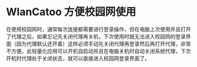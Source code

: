 # WlanCatoo 方便校园网使用
在使用校园网时，通常每次连接都需要进行登录操作，但在电脑上次使用并且打开了代理之后，如果忘记先关闭代理再关机，下次使用时就无法进入校园网的登录界面（因为代理默认还开着）这样必须手动先关闭代理再登录然后再打开代理，非常不方便。此轻量化应用可以开机自启动并且在电脑关机时自动关闭系统代理，下次开机时代理处于关闭状态，就可以直接进入校园网登录界面了。
